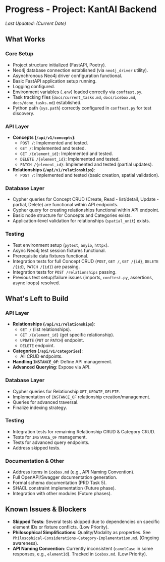 # Progress - Project: KantAI Backend

*Last Updated: (Current Date)*

## What Works

### Core Setup
- Project structure initialized (FastAPI, Poetry).
- Neo4j database connection established (via `neo4j_driver` utility).
- Asynchronous Neo4j driver configuration functional.
- Basic FastAPI application setup running.
- Logging configured.
- Environment variables (`.env`) loaded correctly via `conftest.py`.
- Task tracking files (`docs/current_tasks.md`, `docs/icebox.md`, `docs/done_tasks.md`) established.
- Python path (`sys.path`) correctly configured in `conftest.py` for test discovery.

### API Layer
- **Concepts (`/api/v1/concepts`)**:
  - `POST /`: Implemented and tested.
  - `GET /`: Implemented and tested.
  - `GET /{element_id}`: Implemented and tested.
  - `DELETE /{element_id}`: Implemented and tested.
  - `PATCH /{element_id}`: Implemented and tested (partial updates).
- **Relationships (`/api/v1/relationships`)**:
  - `POST /`: Implemented and tested (basic creation, spatial validation).

### Database Layer
- Cypher queries for Concept CRUD (Create, Read - list/detail, Update - partial, Delete) are functional within API endpoints.
- Cypher query for creating relationships functional within API endpoint.
- Basic node structure for Concepts and Categories exists.
- Application-level validation for relationships (`spatial_unit`) exists.

### Testing
- Test environment setup (`pytest`, `anyio`, `httpx`).
- Async Neo4j test session fixtures functional.
- Prerequisite data fixtures functional.
- Integration tests for full Concept CRUD (`POST`, `GET /`, `GET /{id}`, `DELETE /{id}`, `PATCH /{id}`) are passing.
- Integration tests for `POST /relationships` passing.
- Previous test setup/failure issues (imports, `conftest.py`, assertions, async loops) resolved.

## What's Left to Build

### API Layer
- **Relationships (`/api/v1/relationships`)**:
  - `GET /` (list relationships).
  - `GET /{element_id}` (get specific relationship).
  - `UPDATE` (`PUT` or `PATCH`) endpoint.
  - `DELETE` endpoint.
- **Categories (`/api/v1/categories`)**:
  - All CRUD endpoints.
- **Handling `INSTANCE_OF`**: Define API management.
- **Advanced Querying**: Expose via API.

### Database Layer
- Cypher queries for Relationship `GET`, `UPDATE`, `DELETE`.
- Implementation of `INSTANCE_OF` relationship creation/management.
- Queries for advanced traversal.
- Finalize indexing strategy.

### Testing
- Integration tests for remaining Relationship CRUD & Category CRUD.
- Tests for `INSTANCE_OF` management.
- Tests for advanced query endpoints.
- Address skipped tests.

### Documentation & Other
- Address items in `icebox.md` (e.g., API Naming Convention).
- Full OpenAPI/Swagger documentation generation.
- Formal schema documentation (PRD Task 5).
- SHACL constraint implementation (Future phase).
- Integration with other modules (Future phases).

## Known Issues & Blockers

- **Skipped Tests**: Several tests skipped due to dependencies on specific element IDs or fixture conflicts. (Low Priority).
- **Philosophical Simplifications**: Quality/Modality as properties. See `Philosophical-Considerations-Category-Implementation.md`. (Ongoing awareness).
- **API Naming Convention**: Currently inconsistent (`camelCase` in some responses, e.g., `elementId`). Tracked in `icebox.md`. (Low Priority).